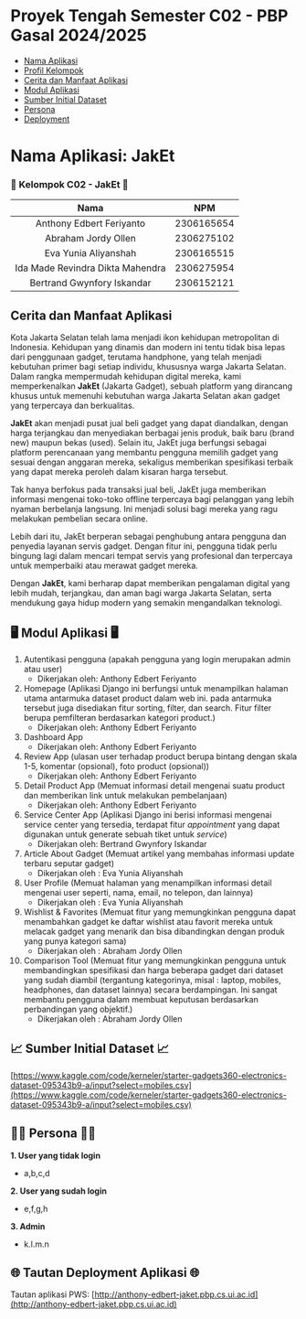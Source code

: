 # Proyek Tengah Semester C02 - PBP Gasal 2024/2025
- [Nama Aplikasi](#nama-aplikasi-jaket)
- [Profil Kelompok](#-kelompok-c02---jaket-)
- [Cerita dan Manfaat Aplikasi](#cerita-dan-manfaat-aplikasi)
- [Modul Aplikasi](#️-modul-aplikasi-️)
- [Sumber Initial Dataset](#sumber-initial-dataset)
- [Persona](#-persona-)
- [Deployment](#-tautan-deployment-aplikasi-)

# Nama Aplikasi: JakEt

### 👋 Kelompok C02 - JakEt 👋
| Nama | NPM |
| :--------------: | :--------: |
| Anthony Edbert Feriyanto | 2306165654 |
| Abraham Jordy Ollen | 2306275102 |
| Eva Yunia Aliyanshah | 2306165515 |
| Ida Made Revindra Dikta Mahendra | 2306275954 |
| Bertrand Gwynfory Iskandar | 2306152121 |

## Cerita dan Manfaat Aplikasi
Kota Jakarta Selatan telah lama menjadi ikon kehidupan metropolitan di Indonesia. Kehidupan yang dinamis dan modern ini tentu tidak bisa lepas dari penggunaan gadget, terutama handphone, yang telah menjadi kebutuhan primer bagi setiap individu, khususnya warga Jakarta Selatan. Dalam rangka mempermudah kehidupan digital mereka, kami memperkenalkan **JakEt** (Jakarta Gadget), sebuah platform yang dirancang khusus untuk memenuhi kebutuhan warga Jakarta Selatan akan gadget yang terpercaya dan berkualitas.

**JakEt** akan menjadi pusat jual beli gadget yang dapat diandalkan, dengan harga terjangkau dan menyediakan berbagai jenis produk, baik baru (brand new) maupun bekas (used). Selain itu, JakEt juga berfungsi sebagai platform perencanaan yang membantu pengguna memilih gadget yang sesuai dengan anggaran mereka, sekaligus memberikan spesifikasi terbaik yang dapat mereka peroleh dalam kisaran harga tersebut. 

Tak hanya berfokus pada transaksi jual beli, JakEt juga memberikan informasi mengenai toko-toko offline terpercaya bagi pelanggan yang lebih nyaman berbelanja langsung. Ini menjadi solusi bagi mereka yang ragu melakukan pembelian secara online.

Lebih dari itu, JakEt berperan sebagai penghubung antara pengguna dan penyedia layanan servis gadget. Dengan fitur ini, pengguna tidak perlu bingung lagi dalam mencari tempat servis yang profesional dan terpercaya untuk memperbaiki atau merawat gadget mereka.

Dengan **JakEt**, kami berharap dapat memberikan pengalaman digital yang lebih mudah, terjangkau, dan aman bagi warga Jakarta Selatan, serta mendukung gaya hidup modern yang semakin mengandalkan teknologi. 



## 🖥️ Modul Aplikasi 🖥️
1. Autentikasi pengguna (apakah pengguna yang login merupakan admin atau user)
    - Dikerjakan oleh: Anthony Edbert Feriyanto
2. Homepage (Aplikasi Django ini berfungsi untuk menampilkan halaman utama antarmuka dataset product dalam web ini. pada antarmuka tersebut juga disediakan fitur sorting, filter, dan search. Fitur filter berupa pemfilteran berdasarkan kategori product.)
    - Dikerjakan oleh: Anthony Edbert Feriyanto
3. Dashboard App
    - Dikerjakan oleh: Anthony Edbert Feriyanto
4. Review App (ulasan user terhadap product berupa bintang dengan skala 1-5, komentar (opsional), foto product (opsional))
    - Dikerjakan oleh: Anthony Edbert Feriyanto
5. Detail Product App (Memuat informasi detail mengenai suatu product dan memberikan link untuk melakukan pembelanjaan)
    - Dikerjakan oleh: Anthony Edbert Feriyanto
6. Service Center App (Aplikasi Django ini berisi informasi mengenai service center yang tersedia, terdapat fitur _appointment_ yang dapat digunakan untuk generate sebuah tiket untuk _service_)
    - Dikerjakan oleh: Bertrand Gwynfory Iskandar
7. Article About Gadget (Memuat artikel yang membahas informasi update terbaru seputar gadget)
	- Dikerjakan oleh : Eva Yunia Aliyanshah
8. User Profile (Memuat halaman yang menampilkan informasi detail mengenai user seperti, nama, email, no telepon, dan lainnya)
	- Dikerjakan oleh : Eva Yunia Aliyanshah
9. Wishlist & Favorites (Memuat fitur yang memungkinkan pengguna dapat menambahkan gadget ke daftar wishlist atau favorit mereka untuk melacak gadget yang menarik dan bisa dibandingkan dengan produk yang punya kategori sama)
    - Dikerjakan oleh : Abraham Jordy Ollen
10. Comparison Tool (Memuat fitur yang memungkinkan pengguna untuk membandingkan spesifikasi dan harga beberapa gadget dari dataset yang sudah diambil (tergantung kategorinya, misal : laptop, mobiles, headphones, dan dataset lainnya) secara berdampingan. Ini sangat membantu pengguna dalam membuat keputusan berdasarkan perbandingan yang objektif.)
    - Dikerjakan oleh : Abraham Jordy Ollen

## 📈 Sumber Initial Dataset 📈
[https://www.kaggle.com/code/kerneler/starter-gadgets360-electronics-dataset-095343b9-a/input?select=mobiles.csv](https://www.kaggle.com/code/kerneler/starter-gadgets360-electronics-dataset-095343b9-a/input?select=mobiles.csv)

## 🧑🏻 Persona 🧑🏻
**1. User yang tidak login**
- a,b,c,d

**2. User yang sudah login**
- e,f,g,h

**3. Admin**
- k.l.m.n


## 🌐 Tautan Deployment Aplikasi 🌐
Tautan aplikasi PWS: [http://anthony-edbert-jaket.pbp.cs.ui.ac.id](http://anthony-edbert-jaket.pbp.cs.ui.ac.id)


